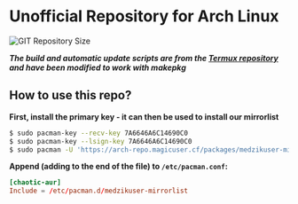 # Unofficial Repository for Arch Linux

![GIT Repository Size](https://img.shields.io/github/repo-size/archlinux-pkg/packages)

***The build and automatic update scripts are from the [Termux repository](https://github.com/termux/termux-packages) and have been modified to work with makepkg***

## How to use this repo?

**First, install the primary key - it can then be used to install our mirrorlist**

```bash
$ sudo pacman-key --recv-key 7A6646A6C14690C0
$ sudo pacman-key --lsign-key 7A6646A6C14690C0
$ sudo pacman -U 'https://arch-repo.magicuser.cf/packages/medzikuser-mirrorlist-latest-any.pkg.tar.xz'
```

**Append (adding to the end of the file) to `/etc/pacman.conf`:**

```toml
[chaotic-aur]
Include = /etc/pacman.d/medzikuser-mirrorlist
```
